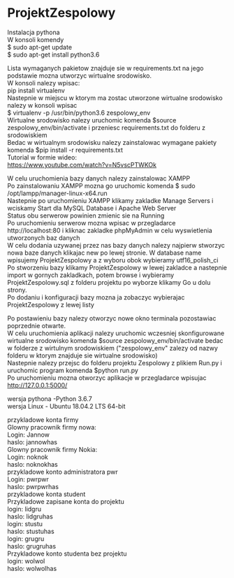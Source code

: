 # ProjektZespolowy
Instalacja pythona  
W konsoli komendy  
$ sudo apt-get update  
$ sudo apt-get install python3.6  

Lista wymaganych pakietow znajduje sie w requirements.txt na jego podstawie mozna utworzyc wirtualne srodowisko.  
W konsoli nalezy wpisac:  
pip install virtualenv  
Nastepnie w miejscu w ktorym ma zostac utworzone wirtualne srodowisko nalezy w konsoli wpisac  
$ virtualenv -p /usr/bin/python3.6 zespolowy_env  
Wirtualne srodowisko nalezy uruchomic komenda $source zespolowy_env/bin/activate i przeniesc requirements.txt do folderu z srodowiskiem  
Bedac w wirtualnym srodowisku nalezy zainstalowac wymagane pakiety komenda $pip install -r requirements.txt  
Tutorial w formie wideo:  
https://www.youtube.com/watch?v=N5vscPTWKOk

W celu uruchomienia bazy danych nalezy zainstalowac XAMPP  
Po zainstalowaniu XAMPP mozna go uruchomic komenda $ sudo /opt/lampp/manager-linux-x64.run  
Nastepnie po uruchomieniu XAMPP klikamy zakladke Manage Servers i wciskamy Start dla MySQL Database i Apache Web Server  
Status obu serwerow powinien zmienic sie na Running  
Po uruchomieniu serwerow mozna wpisac w przegladarce http://localhost:80 i kliknac zakladke phpMyAdmin w celu wyswietlenia utworzonych baz danych  
W celu dodania uzywanej przez nas bazy danych nalezy najpierw stworzyc nowa baze danych klikajac new po lewej stronie. W database name wpisujemy ProjektZespolowy a z wyboru obok wybieramy utf16_polish_ci  
Po stworzeniu bazy klikamy ProjektZespolowy w lewej zakladce a nastepnie import w gornych zakladkach, potem browse i wybieramy ProjektZespolowy.sql z folderu projektu po wyborze klikamy Go u dolu strony.  
Po dodaniu i konfiguracji bazy mozna ja zobaczyc wybierajac ProjektZespolowy z lewej listy  

Po postawieniu bazy nalezy otworzyc nowe okno terminala pozostawiac poprzednie otwarte.  
W celu uruchomienia aplikacji nalezy uruchomic wczesniej skonfigurowane wirtualne srodowisko komenda $source zespolowy_env/bin/activate bedac w folderze z wirtulnym srodowiskiem ("zespolowy_env" zalezy od nazwy folderu w ktorym znajduje sie wirtualne srodowisko)  
Nastepnie nalezy przejsc do folderu projektu Zespolowy z plikiem Run.py i uruchomic program komenda $python run.py  
Po uruchomieniu mozna otworzyc aplikacje w przegladarce wpisujac http://127.0.0.1:5000/  


wersja pythona -Python 3.6.7  
wersja Linux - Ubuntu 18.04.2 LTS 64-bit  


przykladowe konta firmy  
Glowny pracownik firmy nowa:  
Login: Jannow  
haslo: jannowhas  
Glowny pracownik firmy Nokia:  
Login: noknok  
haslo: noknokhas  
przykladowe konto administratora pwr  
Login: pwrpwr  
haslo: pwrpwrhas  
przykladowe konta student  
Przykladowe zapisane konta do projektu  
login: lidgru  
haslo: lidgruhas  
login: stustu  
haslo: stustuhas  
login: grugru  
haslo: grugruhas  
Przykladowe konto studenta bez projektu  
login: wolwol  
haslo: wolwolhas  
